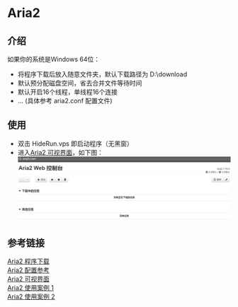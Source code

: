 Aria2
=====
## 介绍
如果你的系统是Windows 64位：
* 将程序下载后放入随意文件夹，默认下载路径为 D:\download
* 默认预分配磁盘空间，省去合并文件等待时间
* 默认开启16个线程，单线程16个连接
* ... (具体参考 aria2.conf 配置文件)
## 使用
* 双击 HideRun.vps 即启动程序（无黑窗）
* 进入[Aria2 可视界面](http://aria2c.com/)，如下图：
![image](https://github.com/yb3616/aria2/blob/master/01.png)<br>
## 参考链接
[Aria2 程序下载](https://sourceforge.net/projects/aria2/files/stable/)<br>
[Aria2 配置参考](https://aria2.github.io/manual/en/html/aria2c.html)<br>
[Aria2 可视界面](http://aria2c.com/)<br>
[Aria2 使用案例 1](http://www.cnblogs.com/RhinoC/p/aria2.html)<br>
[Aria2 使用案例 2](http://aria2c.com/usage.html)<br>
